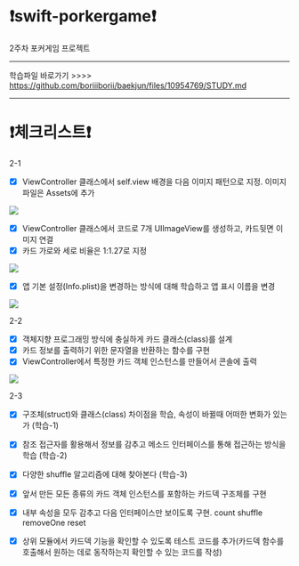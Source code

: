 # ❗️swift-porkergame❗️
2주차 포커게임 프로젝트

 - - -
학습파일 바로가기 >>>> https://github.com/boriiiborii/baekjun/files/10954769/STUDY.md
- - -
# ❗️체크리스트❗️
2-1
- [x] ViewController 클래스에서 self.view 배경을 다음 이미지 패턴으로 지정. 이미지 파일은 Assets에 추가
<img src="https://user-images.githubusercontent.com/97685264/224651784-b7b55fce-70bb-4f31-b9f1-eba36af76641.png">

- [x] ViewController 클래스에서 코드로 7개 UIImageView를 생성하고, 카드뒷면 이미지 연결
- [x] 카드 가로와 세로 비율은 1:1.27로 지정
<img src="https://user-images.githubusercontent.com/97685264/224711464-d00e1927-92c7-465b-aebb-ec5a2d610a67.png">

- [x] 앱 기본 설정(Info.plist)을 변경하는 방식에 대해 학습하고 앱 표시 이름을 변경
<img src="https://user-images.githubusercontent.com/97685264/224711801-9416f0ee-99d3-4d22-a392-1f2c6910cab5.png">

2-2
- [x] 객체지향 프로그래밍 방식에 충실하게 카드 클래스(class)를 설계
- [x] 카드 정보를 출력하기 위한 문자열을 반환하는 함수를 구현
- [x] ViewController에서 특정한 카드 객체 인스턴스를 만들어서 콘솔에 출력
<img src="https://user-images.githubusercontent.com/97685264/224928185-8a482830-0d0a-4c60-a3ec-ff8c11408038.png">

2-3
- [x] 구조체(struct)와 클래스(class) 차이점을 학습, 속성이 바뀔때 어떠한 변화가 있는가 (학습-1)
- [x] 참조 접근자를 활용해서 정보를 감추고 메소드 인터페이스를 통해 접근하는 방식을 학습 (학습-2)
- [x] 다양한 shuffle 알고리즘에 대해 찾아본다 (학습-3)
- [x] 앞서 만든 모든 종류의 카드 객체 인스턴스를 포함하는 카드덱 구조체를 구현
- [x] 내부 속성을 모두 감추고 다음 인터페이스만 보이도록 구현. count shuffle removeOne reset
- [x] 상위 모듈에서 카드덱 기능을 확인할 수 있도록 테스트 코드를 추가(카드덱 함수를 호출해서 원하는 데로 동작하는지 확인할 수 있는 코드를 작성)

